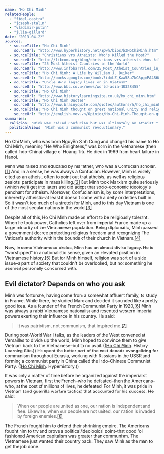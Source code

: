 ```yaml
---
name: "Ho Chi Minh"
relatedPeople:
  - "fidel-castro"
  - "joseph-stalin"
  - "vladimir-putin"
  - "julia-gillard"
date: "2013-04-22"
sources:
  - sourceTitle: "Ho Chi Minh"
    sourceUrl: "http://www.hyperhistory.net/apwh/bios/b3HoChiMinh.htm"
  - sourceTitle: "Christians vrs Atheists: Who's Killed the Most?"
    sourceUrl: "http://libcom.org/blog/christians-vrs-atheists-whos-killed-most-11022010"
  - sourceTitle: "25 Most Atheist Countries in the World"
    sourceUrl: "http://www.infobarrel.com/25_Most_Atheist_Countries_in_the_World"
  - sourceTitle: "Ho Chi Minh: A Life by William J. Duiker"
    sourceUrl: "http://books.google.com/books?id=LZ_Kaw58u7kC&pg=PA486&lpg=PA486&dq=ho+chi+minh+religious+policies&source=bl&ots=5u7wS2sXOu&sig=wrU5ybs26LNXFQgfCRKhynK7h2k&hl=en&sa=X&ei=2FpXUfyIMKjziwLX84B4&ved=0CEoQ6AEwBDgK#v=onepage&q=ho%20chi%20minh%20religious%20policies&f=false"
  - sourceTitle: "Uncle Ho's legacy lives on in Vietnam"
    sourceUrl: "http://www.bbc.co.uk/news/world-asia-18328455"
  - sourceTitle: "Ho Chi Minh"
    sourceUrl: "http://www.historylearningsite.co.uk/ho_chi_minh.htm"
  - sourceTitle: "Ho Chi Minh Quotes"
    sourceUrl: "http://www.brainyquote.com/quotes/authors/h/ho_chi_minh.html?vm=l"
  - sourceTitle: "Ho Chi Minh thought on great national unity and religions"
    sourceUrl: "http://english.vov.vn/Opinion/Ho-Chi-Minh-Thought-on-great-national-unity-and-religions/34666.vov"
summaries:
  religion: "Minh was raised Confucian but was ultimately an atheist."
  politicalViews: "Minh was a communist revolutionary."
---
```


Ho Chi Minh, who was born Nguyễn Sinh Cung and changed his name to Ho Chi Minh, meaning "He Who Enlightens," was born in the Vietnamese (then called Indo-China) village of Hoàng Trù. He died in 1969 from heart failure in Hanoi.

Minh was raised and educated by his father, who was a Confucian scholar.<a class="source-citation" href="#http%3A%2F%2Fwww.hyperhistory.net%2Fapwh%2Fbios%2Fb3HoChiMinh.htm" title="Ho Chi Minh">[1]</a> And, in a sense, he was always a Confucian. However, Minh is widely cited as an atheist, often to point out that atheists, as well as religious zealots, participate in mass killing.<a class="source-citation" href="#http%3A%2F%2Flibcom.org%2Fblog%2Fchristians-vrs-atheists-whos-killed-most-11022010" title="Christians vrs Atheists: Who&apos;s Killed the Most?">[2]</a> But Minh took Marxism quite seriously (which we'll get into later) and did adopt that socio-economic ideology's penchant for atheism. Moreover, Confucianism is, by some interpretations, inherently atheistic–at least it doesn't come with a deity or deities built in. So it wasn't too much of a stretch for Minh, and to this day Vietnam is one of the most secular nations in the world.<a class="source-citation" href="#http%3A%2F%2Fwww.infobarrel.com%2F25_Most_Atheist_Countries_in_the_World" title="25 Most Atheist Countries in the World">[3]</a>

Despite all of this, Ho Chi Minh made an effort to be religiously tolerant. When he took power, Catholics left over from imperial France made up a large minority of the Vietnamese population. Being diplomatic, Minh passed a government decree protecting religious freedom and recognizing The Vatican's authority within the bounds of their church in Vietnam.<a class="source-citation" href="#http%3A%2F%2Fbooks.google.com%2Fbooks%3Fid%3DLZ_Kaw58u7kC%26pg%3DPA486%26lpg%3DPA486%26dq%3Dho%2Bchi%2Bminh%2Breligious%2Bpolicies%26source%3Dbl%26ots%3D5u7wS2sXOu%26sig%3DwrU5ybs26LNXFQgfCRKhynK7h2k%26hl%3Den%26sa%3DX%26ei%3D2FpXUfyIMKjziwLX84B4%26ved%3D0CEoQ6AEwBDgK%23v%3Donepage%26q%3Dho%2520chi%2520minh%2520religious%2520policies%26f%3Dfalse" title="Ho Chi Minh: A Life by William J. Duiker">[4]</a>

Now, in some Vietnamese circles, Minh has an almost divine legacy. He is "worshipped" in a nationalistic sense, given an elevated position in Vietnamese history.<a class="source-citation" href="#http%3A%2F%2Fwww.bbc.co.uk%2Fnews%2Fworld-asia-18328455" title="Uncle Ho&apos;s legacy lives on in Vietnam">[5]</a> But for Minh himself, religion was sort of a side issue–a part of society that couldn't be overlooked, but not something he seemed personally concerned with.


## Evil dictator? Depends on who you ask

Minh was fortunate, having come from a somewhat affluent family, to study in France. While there, he studied Marx and decided it sounded like a pretty good idea. As a founder of the French Communist Party in 1920,<a class="source-citation" href="#http%3A%2F%2Fwww.historylearningsite.co.uk%2Fho_chi_minh.htm" title="Ho Chi Minh">[6]</a> Minh was always a rabid Vietnamese nationalist and resented western imperial powers exerting their influence in his country. He said:

>It was patriotism, not communism, that inspired me.<a class="source-citation" href="#http%3A%2F%2Fwww.brainyquote.com%2Fquotes%2Fauthors%2Fh%2Fho_chi_minh.html%3Fvm%3Dl" title="Ho Chi Minh Quotes">[7]</a>

During post-World War I talks, as the leaders of the West convened at Versailles to divide up the world, Minh hoped to convince them to give Vietnam back to the Vietnamese–but to no avail. (([Ho Chi Minh](http://www.historylearningsite.co.uk/ho_chi_minh.htm). History Learning Site.)) He spent the better part of the next decade evangelizing for communism throughout Eurasia, working with Russians in the USSR and forming a communist party in China called the Indo-Chinese Communist Party. (([Ho Chi Minh](http://www.hyperhistory.net/apwh/bios/b3HoChiMinh.htm). Hyperhistory.))

It was only a matter of time before he organized against the imperialist powers in Vietnam, first the French–who he defeated–then the Americans–who, at the cost of millions of lives, he defeated. For Minh, it was pride in Vietnam (and guerrilla warfare tactics) that accounted for his success. He said:

>When our people are united as one, our nation is independent and free. Likewise, when our people are not united, our nation is invaded by foreign enemies.<a class="source-citation" href="#http%3A%2F%2Fenglish.vov.vn%2FOpinion%2FHo-Chi-Minh-Thought-on-great-national-unity-and-religions%2F34666.vov" title="Ho Chi Minh thought on great national unity and religions">[8]</a>

The French fought him to defend their shrinking empire. The Americans fought him to try and prove a political/ideological point–that good 'ol fashioned American capitalism was greater than communism. The Vietnamese just wanted their country back. They saw Minh as the man to get the job done.